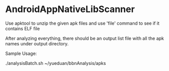 # AndroidAppNativeLibScanner


Use apktool to unzip the given apk files and use 'file' command to see if it contains ELF file

After analyzing everything, there should be an output list file with all the apk names under output directory.

Sample Usage:

./analysisBatch.sh ~/yueduan/bbnAnalysis/apks

